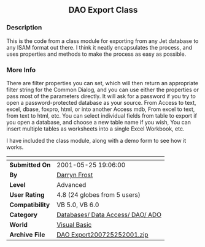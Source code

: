 ﻿<div align="center">

## DAO Export Class


</div>

### Description

This is the code from a class module for exporting from any Jet database to any ISAM format out there. I think it neatly encapsulates the process, and uses properties and methods to make the process as easy as possible.
 
### More Info
 
There are filter properties you can set, which will then return an appropriate filter string for the Common Dialog, and you can use either the properties or pass most of the parameters directly. It will ask for a password if you try to open a password-protected database as your source. From Access to text, excel, dbase, foxpro, html, or into another Access mdb, From excel to text, from text to html, etc. You can select individual fields from table to export if you open a database, and choose a new table name if you wish, You can insert multiple tables as worksheets into a single Excel Workbook, etc.

I have included the class module, along with a demo form to see how it works.


<span>             |<span>
---                |---
**Submitted On**   |2001-05-25 19:06:00
**By**             |[Darryn Frost](https://github.com/Planet-Source-Code/PSCIndex/blob/master/ByAuthor/darryn-frost.md)
**Level**          |Advanced
**User Rating**    |4.8 (24 globes from 5 users)
**Compatibility**  |VB 5\.0, VB 6\.0
**Category**       |[Databases/ Data Access/ DAO/ ADO](https://github.com/Planet-Source-Code/PSCIndex/blob/master/ByCategory/databases-data-access-dao-ado__1-6.md)
**World**          |[Visual Basic](https://github.com/Planet-Source-Code/PSCIndex/blob/master/ByWorld/visual-basic.md)
**Archive File**   |[DAO Export200725252001\.zip](https://github.com/Planet-Source-Code/darryn-frost-dao-export-class__1-23455/archive/master.zip)








